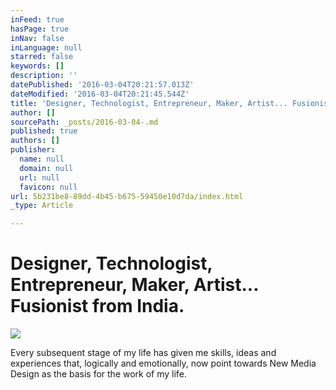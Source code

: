 ```yaml
---
inFeed: true
hasPage: true
inNav: false
inLanguage: null
starred: false
keywords: []
description: ''
datePublished: '2016-03-04T20:21:57.013Z'
dateModified: '2016-03-04T20:21:45.544Z'
title: 'Designer, Technologist, Entrepreneur, Maker, Artist... Fusionist from India.'
author: []
sourcePath: _posts/2016-03-04-.md
published: true
authors: []
publisher:
  name: null
  domain: null
  url: null
  favicon: null
url: 5b231be8-89dd-4b45-b675-59450e10d7da/index.html
_type: Article

---
```

# Designer, Technologist, Entrepreneur, Maker, Artist... Fusionist from India.
![](https://the-grid-user-content.s3-us-west-2.amazonaws.com/fbb2eca4-e3ee-4778-9ad2-9d5daa8d2e8e.jpg)

Every subsequent stage of my life has given me skills, ideas and experiences that, logically and emotionally, now point towards New Media Design as the basis for the work of my life.